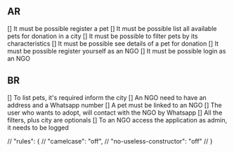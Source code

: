 ## AR

[] It must be possible register a pet
[] It must be possible list all available pets for donation in a city
[] It must be possible to filter pets by its characteristics
[] It must be possible see details of a pet for donation
[] It must be possible register yourself as an NGO
[] It must be possible login as an NGO

## BR

[] To list pets, it's required inform the city
[] An NGO need to have an address and a Whatsapp number
[] A pet must be linked to an NGO
[] The user who wants to adopt, will contact with the NGO by Whatsapp
[] All the filters, plus city are optionals
[] To an NGO access the application as admin, it needs to be logged

// "rules": {
  //   "camelcase": "off",
  //   "no-useless-constructor": "off"
  // }